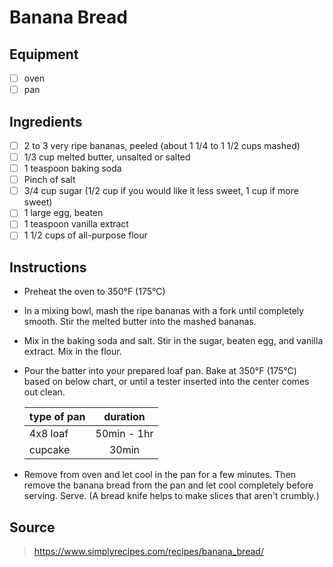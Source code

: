 # Banana Bread

## Equipment
- [ ] oven
- [ ] pan

## Ingredients
- [ ] 2 to 3 very ripe bananas, peeled (about 1 1/4 to 1 1/2 cups mashed)
- [ ] 1/3 cup melted butter, unsalted or salted
- [ ] 1 teaspoon baking soda
- [ ] Pinch of salt
- [ ] 3/4 cup sugar (1/2 cup if you would like it less sweet, 1 cup if more sweet)
- [ ] 1 large egg, beaten
- [ ] 1 teaspoon vanilla extract
- [ ] 1 1/2 cups of all-purpose flour

## Instructions
- Preheat the oven to 350&deg;F (175&deg;C)
- In a mixing bowl, mash the ripe bananas with a fork until completely smooth. Stir the melted butter into the mashed bananas.
- Mix in the baking soda and salt. Stir in the sugar, beaten egg, and vanilla extract. Mix in the flour.
- Pour the batter into your prepared loaf pan. Bake at 350&deg;F (175&deg;C) based on below chart, or until a tester inserted into the center comes out clean.

  | type of pan  | duration     |
  |--------------|:------------:|
  | 4x8 loaf     | 50min - 1hr  |
  | cupcake      | 30min        |

- Remove from oven and let cool in the pan for a few minutes. Then remove the banana bread from the pan and let cool completely before serving. Serve. (A bread knife helps to make slices that aren't crumbly.)

## Source
> https://www.simplyrecipes.com/recipes/banana_bread/